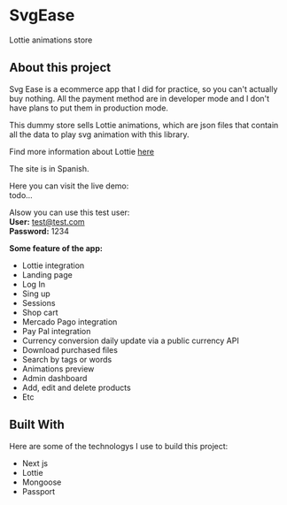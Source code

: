 # SvgEase

Lottie animations store

## About this project

Svg Ease is a ecommerce app that I did for practice, so you can't actually buy nothing. All the payment method are in developer mode and I don't have plans to put them in production mode.

This dummy store sells Lottie animations, which are json files that contain all the data to play svg animation with this library.

Find more information about Lottie [here](https://github.com/airbnb/lottie)

The site is in Spanish.

Here you can visit the live demo:</br>
todo...

Alsow you can use this test user:</br>
**User:** test@test.com<br>
**Password:** 1234

**Some feature of the app:**

- Lottie integration
- Landing page
- Log In
- Sing up
- Sessions
- Shop cart
- Mercado Pago integration
- Pay Pal integration
- Currency conversion daily update via a public currency API
- Download purchased files
- Search by tags or words
- Animations preview
- Admin dashboard
- Add, edit and delete products
- Etc

## Built With

Here are some of the technologys I use to build this project:

- Next js
- Lottie
- Mongoose
- Passport
